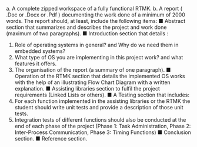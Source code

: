 a. A complete zipped workspace of a fully functional RTMK.
b. A report ( .Doc or .Docx or .Pdf ) documenting the work done of a minimum of 2000 words. The report should, at least, include the following items:
■ Abstract section that summarizes and describes the project and work
done (maximum of two paragraphs).
■ Introduction section that details :
1. Role of operating systems in general? and Why do we need them in embedded systems?
2. What type of OS you are implementing in this project work? and what features it offers.
3. The organisation of the report (a summary of one paragraph).
■ Operation of the RTMK section that details the implemented OS works with the help of an illustrating Flow Chart Diagram with a written explanation.
■ Assisting libraries section to fulfil the project requirements (Linked Lists or others).
■ A Testing section that includes:
1. For each function implemented in the assisting libraries or the
RTMK the student should write unit tests and provide a description of those unit tests.
2. Integration tests of different functions should also be conducted at the end of each phase of the project (Phase 1: Task Administration, Phase 2: Inter-Process Communication, Phase 3: Timing Functions)
■ Conclusion section.
■ Reference section.

